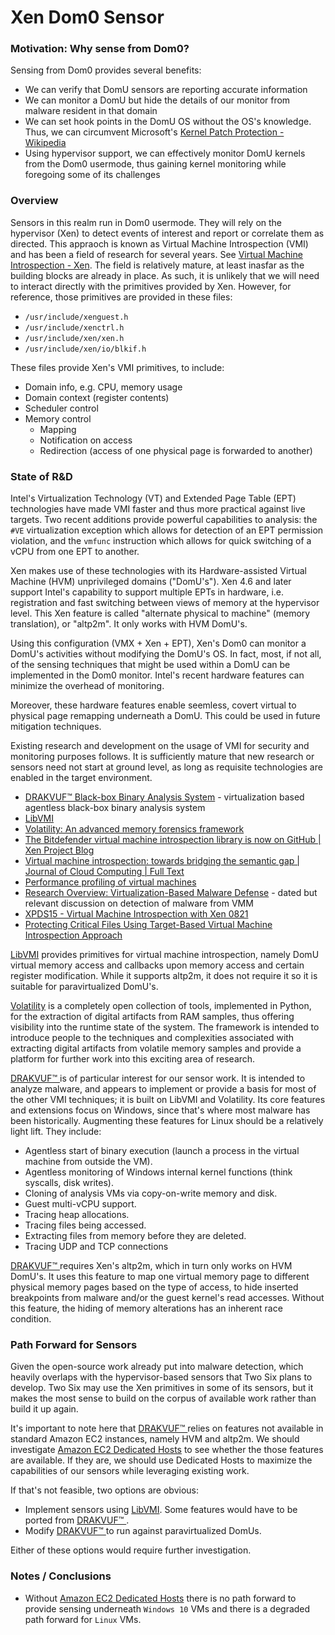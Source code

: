 # Xen Dom0 Sensor

### Motivation: Why sense from Dom0?

Sensing from Dom0 provides several benefits:
* We can verify that DomU sensors are reporting accurate information
* We can monitor a DomU but hide the details of our monitor from malware resident in that domain
* We can set hook points in the DomU OS without the OS's knowledge. Thus, we can circumvent Microsoft's [Kernel Patch Protection - Wikipedia](https://en.wikipedia.org/wiki/Kernel_Patch_Protection)
* Using hypervisor support, we can effectively monitor DomU kernels from the Dom0 usermode, thus gaining kernel monitoring while foregoing some of its challenges

### Overview
Sensors in this realm run in Dom0 usermode. They will rely on the hypervisor (Xen) to detect events of interest and report or correlate them as directed. This appraoch is known as Virtual Machine Introspection (VMI) and has been a field of research for several years. See [Virtual Machine Introspection - Xen](https://wiki.xenproject.org/wiki/Virtual_Machine_Introspection). The field is relatively mature, at least inasfar as the building blocks are already in place.  As such, it is unlikely that we will need to interact directly with the primitives provided by Xen. However, for reference, those primitives are provided in these files:

* `/usr/include/xenguest.h`
* `/usr/include/xenctrl.h`
* `/usr/include/xen/xen.h`
* `/usr/include/xen/io/blkif.h`

These files provide Xen's VMI primitives, to include:

* Domain info, e.g. CPU, memory usage
* Domain context (register contents)
* Scheduler control
* Memory control
  * Mapping
  * Notification on access
  * Redirection (access of one physical page is forwarded to another)

### State of R&D

Intel's Virtualization Technology (VT) and Extended Page Table (EPT) technologies have made VMI faster and thus more practical against live targets. Two recent additions provide powerful capabilities to analysis: the `#VE` virtualization exception which allows for detection of an EPT permission violation, and the `vmfunc` instruction which allows for quick switching of a vCPU from one EPT to another.

Xen makes use of these technologies with its Hardware-assisted Virtual Machine (HVM) unprivileged domains ("DomU's"). Xen 4.6 and later support Intel's capability to support multiple EPTs in hardware, i.e. registration and fast switching between views of memory at the hypervisor level. This Xen feature is called "alternate physical to machine" (memory translation), or "altp2m". It only works with HVM DomU's.

Using this configuration (VMX + Xen + EPT), Xen's Dom0 can monitor a DomU's activities without modifying the DomU's OS. In fact, most, if not all, of the sensing techniques that might be used within a DomU can be implemented in the Dom0 monitor. Intel's recent hardware features can minimize the overhead of monitoring. 

Moreover, these hardware features enable seemless, covert virtual to physical page remapping underneath a DomU. This could be used in future mitigation techniques.

Existing research and development on the usage of VMI for security and monitoring purposes follows. It is sufficiently mature that new research or sensors need not start at ground level, as long as requisite technologies are enabled in the target environment.

* [DRAKVUF™ Black-box Binary Analysis System](https://drakvuf.com) - virtualization based agentless black-box binary analysis system
* [LibVMI](https://github.com/libvmi/libvmi)
* [Volatility: An advanced memory forensics framework](https://github.com/volatilityfoundation/volatility/)
* [The Bitdefender virtual machine introspection library is now on GitHub | Xen Project Blog](https://blog.xenproject.org/2015/08/04/the-bitdefender-virtual-machine-introspection-library-is-now-on-github/)
* [Virtual machine introspection: towards bridging the semantic gap | Journal of Cloud Computing | Full Text](https://journalofcloudcomputing.springeropen.com/articles/10.1186/s13677-014-0016-2)
* [Performance profiling of virtual machines](https://dl.acm.org/citation.cfm?id=1952686)
* [Research Overview: Virtualization-Based 
Malware Defense](https://www.csc2.ncsu.edu/faculty/xjiang4/csc501/readings/lec23-vm.pdf) - dated but relevant discussion on detection of malware from VMM
* [XPDS15 - Virtual Machine Introspection with Xen 0821](https://www.youtube.com/watch?v=k0BVFyyuvRA)
* [Protecting Critical Files Using Target-Based Virtual Machine Introspection Approach](https://www.jstage.jst.go.jp/article/transinf/E100.D/10/E100.D_2016INP0009/_article)

[LibVMI](https://github.com/libvmi/libvmi) provides primitives for virtual machine introspection, namely DomU virtual memory access and callbacks upon memory access and certain register modification. While it supports altp2m, it does not require it so it is suitable for paravirtualized DomU's.

 [Volatility](https://github.com/volatilityfoundation/volatility/) is a completely open collection of tools, implemented in Python, for the extraction of digital artifacts from RAM samples, thus offering visibility into the runtime state of the system. The framework is intended to introduce people to the techniques and complexities associated with extracting digital artifacts from volatile memory samples and provide a platform for further work into this exciting area of research.

[DRAKVUF™ ](https://drakvuf.com) is of particular interest for our sensor work. It is intended to analyze malware, and appears to implement or provide a basis for most of the other VMI techniques; it is built on LibVMI and Volatility. Its core features and extensions focus on Windows, since that's where most malware has been historically. Augmenting these features for Linux should be a relatively light lift. They include:
* Agentless start of binary execution (launch a process in the virtual machine from outside the VM).
* Agentless monitoring of Windows internal kernel functions (think syscalls, disk writes).
* Cloning of analysis VMs via copy-on-write memory and disk.
* Guest multi-vCPU support.
* Tracing heap allocations.
* Tracing files being accessed.
* Extracting files from memory before they are deleted.
* Tracing UDP and TCP connections

[DRAKVUF™ ](https://drakvuf.com) requires Xen's altp2m, which in turn only works on HVM DomU's. It uses this feature to map one virtual memory page to different physical memory pages based on the type of access, to hide inserted breakpoints from malware and/or the guest kernel's read accesses. Without this feature, the hiding of memory alterations has an inherent race condition.

### Path Forward for Sensors

Given the open-source work already put into malware detection, which heavily overlaps with the hypervisor-based sensors that Two Six plans to develop. Two Six may use the Xen primitives in some of its sensors, but it makes the most sense to build on the corpus of available work rather than build it up again.

It's important to note here that [DRAKVUF™ ](https://drakvuf.com) relies on features not available in standard Amazon EC2 instances, namely HVM and altp2m. We should investigate [Amazon EC2 Dedicated Hosts](https://aws.amazon.com/ec2/dedicated-hosts) to see whether the those features are available. If they are, we should use Dedicated Hosts to maximize the capabilities of our sensors while leveraging existing work.

If that's not feasible, two options are obvious:
* Implement sensors using [LibVMI](https://github.com/libvmi/libvmi). Some features would have to be ported from [DRAKVUF™ ](https://drakvuf.com).
* Modify [DRAKVUF™ ](https://drakvuf.com) to run against paravirtualized DomUs.

Either of these options would require further investigation. 

### Notes / Conclusions

* Without [Amazon EC2 Dedicated Hosts](https://aws.amazon.com/ec2/dedicated-hosts) there is no path forward to provide sensing underneath `Windows 10` VMs and there is a degraded path forward for `Linux` VMs.